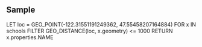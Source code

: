 ## Sample

LET loc = GEO_POINT(-122.31551191249362, 47.55458207164884)
FOR x IN schools
  FILTER GEO_DISTANCE(loc, x.geometry) <= 1000
  RETURN x.properties.NAME